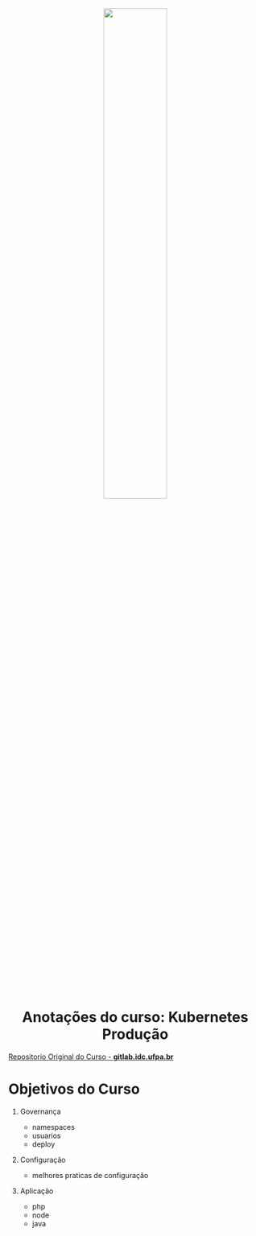 <div align="center">
<img src="https://www.vectorlogo.zone/logos/kubernetes/kubernetes-ar21.svg" width=50%></img>
<h1>Anotações do curso: Kubernetes Produção</h1>
</div>

[Repositorio Original do Curso - **gitlab.idc.ufpa.br**](https://gitlab.com/cedon/curso-k8s)

# Objetivos do Curso
1. Governança
	- namespaces
	- usuarios
	- deploy
	
2. Configuração 
	- melhores praticas de configuração
	
3. Aplicação
	- php
	- node
	- java
